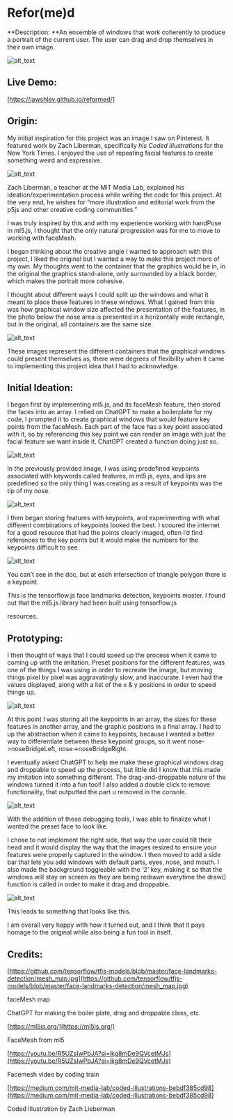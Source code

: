 # Refor(me)d

**Description: **An ensemble of windows that work coherently to produce a portrait of the current user. The user can drag and drop themselves in their own image.

![alt_text](images/image8.png "image_tooltip")

## Live Demo:
[https://jawshlev.github.io/reformed/]

## Origin:

My initial inspiration for this project was an image I saw on Pinterest. It featured work by Zach Liberman, specifically *his Coded Illustrations* for the New York Times. I enjoyed the use of repeating facial features to create something weird and expressive. 

![alt_text](images/image1.png "image_tooltip")

Zach Liberman, a teacher at the MIT Media Lab, explained his ideation/experimentation process while writing the code for this project. At the very end, he wishes for “more illustration and editorial work from the p5js and other creative coding communities.” 

I was truly inspired by this and with my experience working with handPose in ml5.js, I thought that the only natural progression was for me to move to working with faceMesh. 

I began thinking about the creative angle I wanted to approach with this project, I liked the original but I wanted a way to make this project more of my own. My thoughts went to the container that the graphics would be in, in the original the graphics stand-alone, only surrounded by a black border, which makes the portrait more cohesive.

I thought about different ways I could split up the windows and what it meant to place these features in these windows. What I gained from this was how graphical window size affected the presentation of the features, in the photo below the nose area is presented in a horizontally wide rectangle, but in the original, all containers are the same size.

![alt_text](images/image2.png "image_tooltip")

These images represent the different containers that the graphical windows could present themselves as, there were degrees of flexibility when it came to implementing this project idea that I had to acknowledge.


## Initial Ideation:

I began first by implementing ml5.js, and its faceMesh feature, then stored the faces into an array. I relied on ChatGPT to make a boilerplate for my code, I prompted it to create graphical windows that would feature key points from the faceMesh. Each part of the face has a key point associated with it, so by referencing this key point we can render an image with just the facial feature we want inside it. ChatGPT created a function doing just so.

![alt_text](images/image3.png "image_tooltip")

In the previously provided image, I was using predefined keypoints associated with keywords called features, in ml5.js, eyes, and lips are predefined so the only thing I was creating as a result of keypoints was the tip of my nose.

![alt_text](images/image4.png "image_tooltip")

I then began storing features with keypoints, and experimenting with what different combinations of keypoints looked the best. I scoured the internet for a good resource that had the points clearly imaged, often I’d find references to the key points but it would make the numbers for the keypoints difficult to see.

![alt_text](images/image5.png "image_tooltip")

You can’t see in the doc, but at each intersection of triangle polygon there is a keypoint.

This is the tensorflow.js face landmarks detection, keypoints master. I found out that the ml5.js library had been built using tensorflow.js 

resources.


## Prototyping:

I then thought of ways that I could speed up the process when it came to coming up with the imitation. Preset positions for the different features, was one of the things I was using in order to recreate the image, but moving things pixel by pixel was aggravatingly slow, and inaccurate. I even had the values displayed, along with a list of the x & y positions in order to speed things up.

![alt_text](images/image6.png "image_tooltip")


At this point I was storing all the keypoints in an array, the sizes for these features in another array, and the graphic positions in a final array. I had to up the abstraction when it came to keypoints, because I wanted a better way to differentiate between these keypoint groups, so it went nose->noseBridgeLeft, nose->noseBridgeRight.

I eventually asked ChatGPT to help me make these graphical windows drag and droppable to speed up the process, but little did I know that this made my imitation into something different. The drag-and-droppable nature of the windows turned it into a fun tool! I also added a double click to remove functionality, that outputted the part u removed in the console.

![alt_text](images/image7.png "image_tooltip")

With the addition of these debugging tools, I was able to finalize what I wanted the preset face to look like.

I chose to not implement the right side, that way the user could tilt their head and it would display the way that the images resized to ensure your features were properly captured in the window. I then moved to add a side bar that lets you add windows with default parts, eyes, nose, and mouth. I also made the background toggleable with the ‘2’ key, making it so that the windows will stay on screen as they are being redrawn everytime the draw() function is called in order to make it drag and droppable.

![alt_text](images/image8.png "image_tooltip")


This leads to something that looks like this. 

I am overall very happy with how it turned out, and I think that it pays homage to the original while also being a fun tool in itself.


## Credits:

[https://github.com/tensorflow/tfjs-models/blob/master/face-landmarks-detection/mesh_map.jpg](https://github.com/tensorflow/tfjs-models/blob/master/face-landmarks-detection/mesh_map.jpg)

faceMesh map

ChatGPT for making the boiler plate, drag and droppable class, etc.

[https://ml5js.org/](https://ml5js.org/)

FaceMesh from ml5

[https://youtu.be/R5UZsIwPbJA?si=ikg8mDe9QVcetMJs](https://youtu.be/R5UZsIwPbJA?si=ikg8mDe9QVcetMJs)

Facemesh video by coding train

[https://medium.com/mit-media-lab/coded-illustrations-bebdf385cd98](https://medium.com/mit-media-lab/coded-illustrations-bebdf385cd98)

Coded Illustration by Zach Lieberman
